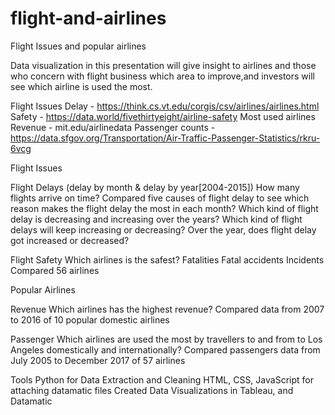 # flight-and-airlines
Flight Issues and popular airlines

Data visualization in this presentation will give insight to airlines and those who concern with flight business which area to improve,and investors will see which airline is used the most. 

Flight Issues 
Delay - https://think.cs.vt.edu/corgis/csv/airlines/airlines.html
Safety - https://data.world/fivethirtyeight/airline-safety
Most used airlines
Revenue - mit.edu/airlinedata
Passenger counts - https://data.sfgov.org/Transportation/Air-Traffic-Passenger-Statistics/rkru-6vcg

Flight Issues

Flight Delays
(delay by month & delay by year[2004-2015])
How many flights arrive on time?
Compared five causes of flight delay to see which reason makes the flight delay the most in each month?
Which kind of flight delay is decreasing and increasing over the years?
Which kind of flight delays will keep increasing or decreasing? 
Over the year, does flight delay got increased or decreased?

Flight Safety
Which airlines is the safest?
Fatalities
Fatal accidents
Incidents
Compared 56 airlines

Popular Airlines

Revenue 
Which airlines has the highest revenue?
Compared data from 2007 to 2016 of 10 popular domestic airlines 
 
Passenger
Which airlines are used the most by travellers to and from to Los Angeles domestically and internationally?
Compared passengers data from July 2005 to December 2017 of 57 airlines

Tools
Python for Data Extraction and Cleaning
HTML, CSS, JavaScript for attaching datamatic files
Created Data Visualizations in Tableau, and Datamatic
